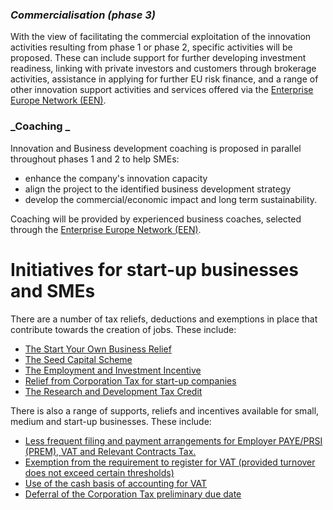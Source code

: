 ### _Commercialisation \(phase 3\)_

With the view of facilitating the commercial exploitation of the innovation activities resulting from phase 1 or phase 2, specific activities will be proposed. These can include support for further developing investment readiness, linking with private investors and customers through brokerage activities, assistance in applying for further EU risk finance, and a range of other innovation support activities and services offered via the [Enterprise Europe Network \(EEN\)](http://een.ec.europa.eu/services/overview).

###   _Coaching _

Innovation and Business development coaching is proposed in parallel throughout phases 1 and 2 to help SMEs:

* enhance the company's innovation capacity
* align the project to the identified business development strategy
* develop the commercial\/economic impact and long term sustainability.


Coaching will be provided by experienced business coaches, selected through the [Enterprise Europe Network \(EEN\)](http://een.ec.europa.eu/).

# Initiatives for start-up businesses and SMEs

There are a number of tax reliefs, deductions and exemptions in place that contribute towards the creation of jobs. These include:

* [The Start Your Own Business Relief](http://www.revenue.ie/en/tax/it/reliefs/own-business-scheme/index.html)
* [The Seed Capital Scheme](http://www.revenue.ie/en/tax/it/leaflets/it15.html)
* [The Employment and Investment Incentive](http://www.revenue.ie/en/tax/it/leaflets/it55.html)
* [Relief from Corporation Tax for start-up companies](http://www.revenue.ie/en/practitioner/tax-briefing/archive/2013/no-022013.html)
* [The Research and Development Tax Credit](http://www.revenue.ie/en/tax/ct/research-development.html)

There is also a range of supports, reliefs and incentives available for small, medium and start-up businesses. These include:

* [Less frequent filing and payment arrangements for Employer PAYE\/PRSI \(PREM\), VAT and Relevant Contracts Tax.](http://www.revenue.ie/en/practitioner/ebrief/archive/2013/no-462013.html)
* [Exemption from the requirement to register for VAT \(provided turnover does not exceed certain thresholds\)](http://www.revenue.ie/en/tax/vat/guide/registration.html#section2)
* [Use of the cash basis of accounting for VAT](http://www.revenue.ie/en/tax/vat/guide/received-basis.html)
* [Deferral of the Corporation Tax preliminary due date](http://www.revenue.ie/en/tax/ct/payment.html)

 

 

